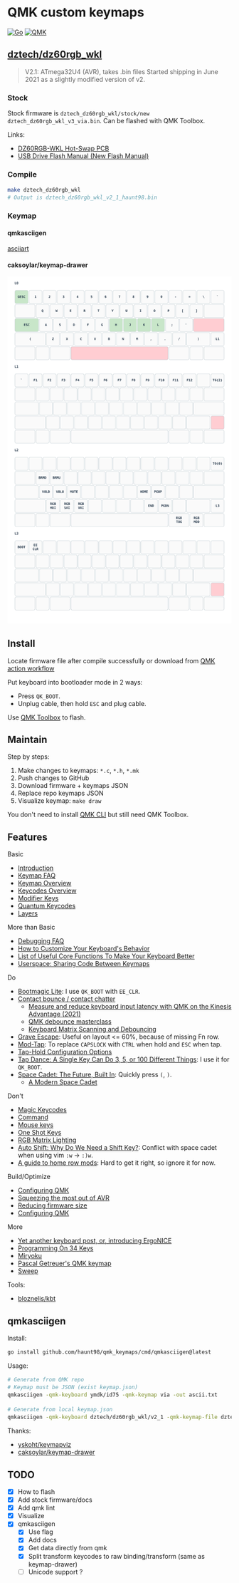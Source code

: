 # QMK custom keymaps

[![Go](https://github.com/haunt98/qmk_keymaps/actions/workflows/go.yml/badge.svg)](https://github.com/haunt98/qmk_keymaps/actions/workflows/go.yml)
[![QMK](https://github.com/haunt98/qmk_keymaps/actions/workflows/qmk.yml/badge.svg)](https://github.com/haunt98/qmk_keymaps/actions/workflows/qmk.yml)

## [dztech/dz60rgb_wkl](https://github.com/qmk/qmk_firmware/tree/master/keyboards/dztech/dz60rgb_wkl)

> V2.1: ATmega32U4 (AVR), takes .bin files Started shipping in June 2021 as a
> slightly modified version of v2.

### Stock

Stock firmware is `dztech_dz60rgb_wkl/stock/new dztech_dz60rgb_wkl_v3_via.bin`.
Can be flashed with QMK Toolbox.

Links:

- [DZ60RGB-WKL Hot-Swap PCB](https://kbdfans.com/products/dz60rgb-wkl-hot-swap-pcb)
- [USB Drive Flash Manual (New Flash Manual)](https://docs.google.com/document/d/111qx6Qec4JqtIhWaZlMND-VuRnFtn9a-gJaHN8fsL7M/edit?usp=sharing)

### Compile

```sh
make dztech_dz60rgb_wkl
# Output is dztech_dz60rgb_wkl_v2_1_haunt98.bin
```

### Keymap

#### qmkasciigen

[asciiart](dztech_dz60rgb_wkl/asciiart/haunt98.txt)

#### caksoylar/keymap-drawer

![caksoylar_keymap_drawer](dztech_dz60rgb_wkl/caksoylar_keymap_drawer/keymap.svg)

## Install

Locate firmware file after compile successfully or download from
[QMK action workflow](https://github.com/haunt98/qmk_keymaps/actions/workflows/qmk.yml)

Put keyboard into bootloader mode in 2 ways:

- Press `QK_BOOT`.
- Unplug cable, then hold `ESC` and plug cable.

Use [QMK Toolbox](https://github.com/qmk/qmk_toolbox) to flash.

## Maintain

Step by steps:

1. Make changes to keymaps: `*.c`, `*.h`, `*.mk`
2. Push changes to GitHub
3. Download firmware + keymaps JSON
4. Replace repo keymaps JSON
5. Visualize keymap: `make draw`

You don't need to install [QMK CLI](https://github.com/qmk/qmk_cli) but still
need QMK Toolbox.

## Features

Basic

- [Introduction](https://github.com/qmk/qmk_firmware/blob/master/docs/getting_started_introduction.md)
- [Keymap FAQ](https://github.com/qmk/qmk_firmware/blob/master/docs/faq_keymap.md)
- [Keymap Overview](https://github.com/qmk/qmk_firmware/blob/master/docs/keymap.md)
- [Keycodes Overview](https://github.com/qmk/qmk_firmware/blob/master/docs/keycodes.md)
- [Modifier Keys](https://github.com/qmk/qmk_firmware/blob/master/docs/feature_advanced_keycodes.md)
- [Quantum Keycodes](https://github.com/qmk/qmk_firmware/blob/master/docs/quantum_keycodes.md)
- [Layers](https://github.com/qmk/qmk_firmware/blob/master/docs/feature_layers.md)

More than Basic

- [Debugging FAQ](https://github.com/qmk/qmk_firmware/blob/master/docs/faq_debug.md)
- [How to Customize Your Keyboard's Behavior](https://github.com/qmk/qmk_firmware/blob/master/docs/custom_quantum_functions.md)
- [List of Useful Core Functions To Make Your Keyboard Better](https://github.com/qmk/qmk_firmware/blob/master/docs/ref_functions.md)
- [Userspace: Sharing Code Between Keymaps](https://github.com/qmk/qmk_firmware/blob/master/docs/feature_userspace.md)

Do

- [Bootmagic Lite](https://github.com/qmk/qmk_firmware/blob/master/docs/feature_bootmagic.md):
  I use `QK_BOOT` with `EE_CLR`.
- [Contact bounce / contact chatter](https://github.com/qmk/qmk_firmware/blob/master/docs/feature_debounce_type.md)
  - [Measure and reduce keyboard input latency with QMK on the Kinesis Advantage (2021)](https://michael.stapelberg.ch/posts/2021-05-08-keyboard-input-latency-qmk-kinesis/)
  - [QMK debounce masterclass](https://kbd.news/QMK-debounce-masterclass-1435.html)
  - [Keyboard Matrix Scanning and Debouncing](https://summivox.wordpress.com/2016/06/03/keyboard-matrix-scanning-and-debouncing/)
- [Grave Escape](https://github.com/qmk/qmk_firmware/blob/master/docs/feature_grave_esc.md):
  Useful on layout <= 60%, because of missing Fn row.
- [Mod-Tap](https://github.com/qmk/qmk_firmware/blob/master/docs/mod_tap.md): To
  replace `CAPSLOCK` with `CTRL` when hold and `ESC` when tap.
- [Tap-Hold Configuration Options](https://github.com/qmk/qmk_firmware/blob/master/docs/tap_hold.md)
- [Tap Dance: A Single Key Can Do 3, 5, or 100 Different Things](https://github.com/qmk/qmk_firmware/blob/master/docs/feature_tap_dance.md):
  I use it for `QK_BOOT`.
- [Space Cadet: The Future, Built In](https://github.com/qmk/qmk_firmware/blob/master/docs/feature_space_cadet.md):
  Quickly press `(`, `)`.
  - [A Modern Space Cadet](https://stevelosh.com/blog/2012/10/a-modern-space-cadet/)

Don't

- [Magic Keycodes](https://github.com/qmk/qmk_firmware/blob/master/docs/keycodes_magic.md)
- [Command](https://github.com/qmk/qmk_firmware/blob/master/docs/feature_command.md)
- [Mouse keys](https://github.com/qmk/qmk_firmware/blob/master/docs/feature_mouse_keys.md)
- [One Shot Keys](https://github.com/qmk/qmk_firmware/blob/master/docs/one_shot_keys.md)
- [RGB Matrix Lighting](https://docs.qmk.fm/#/feature_rgb_matrix)
- [Auto Shift: Why Do We Need a Shift Key?](https://github.com/qmk/qmk_firmware/blob/master/docs/feature_auto_shift.md):
  Conflict with space cadet when using vim `:w` -> `:)w`.
- [A guide to home row mods](https://precondition.github.io/home-row-mods): Hard
  to get it right, so ignore it for now.

Build/Optimize

- [Configuring QMK](https://github.com/qmk/qmk_firmware/blob/master/docs/config_options.md)
- [Squeezing the most out of AVR](https://github.com/qmk/qmk_firmware/blob/master/docs/squeezing_avr.md)
- [Reducing firmware size](https://get.vial.today/docs/firmware-size.html)
- [Configuring QMK](https://www.caniusevia.com/docs/configuring_qmk)

More

- [Yet another keyboard post, or, introducing ErgoNICE](https://val.packett.cool/blog/ergonice/)
- [Programming On 34 Keys](https://peppe.rs/posts/programming_on_34_keys/)
- [Miryoku](https://github.com/manna-harbour/miryoku)
- [Pascal Getreuer's QMK keymap](https://github.com/getreuer/qmk-keymap)
- [Sweep](https://github.com/davidphilipbarr/Sweep)

Tools:

- [bloznelis/kbt](https://github.com/bloznelis/kbt)

## qmkasciigen

Install:

```sh
go install github.com/haunt98/qmk_keymaps/cmd/qmkasciigen@latest
```

Usage:

```sh
# Generate from QMK repo
# Keymap must be JSON (exist keymap.json)
qmkasciigen -qmk-keyboard ymdk/id75 -qmk-keymap via -out ascii.txt

# Generate from local keymap.json
qmkasciigen -qmk-keyboard dztech/dz60rgb_wkl/v2_1 -qmk-keymap-file dztech_dz60rgb_wkl/keymaps_json/haunt98/keymap.json -out ascii.txt
```

Thanks:

- [yskoht/keymapviz](https://github.com/yskoht/keymapviz)
- [caksoylar/keymap-drawer](https://github.com/caksoylar/keymap-drawer)

## TODO

- [x] How to flash
- [x] Add stock firmware/docs
- [x] Add qmk lint
- [x] Visualize
- [x] qmkasciigen
  - [x] Use flag
  - [x] Add docs
  - [x] Get data directly from qmk
  - [x] Split transform keycodes to raw binding/transform (same as
        keymap-drawer)
  - [ ] Unicode support ?
